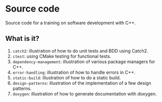 # Source code

Source code for a training on software development with C++.


## What is it?

1. `catch2`: illustration of how to do unit tests and BDD using Catch2.
1. `ctest`: using CMake testing for functional tests.
1. `dependency-management`: illustration of various package managers for C++.
1. `error-handling`: illustration of how to handle errors in C++.
1. `static-build`: illustration of how to do a static build.
1. `design-patterns`: illustration of the implementation of a few design
   patterns.
1. `doxygen`: illustration of how to generate documentation with doxygen.

